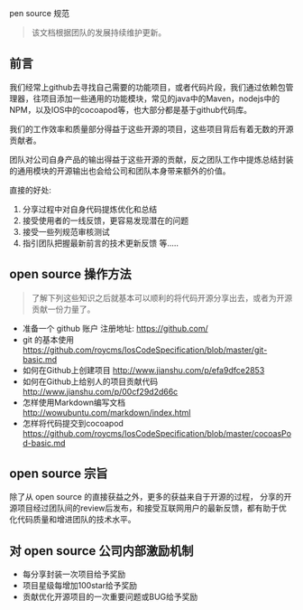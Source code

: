 
pen source 规范

> 该文档根据团队的发展持续维护更新。

## 前言

我们经常上github去寻找自己需要的功能项目，或者代码片段，我们通过依赖包管理器，往项目添加一些通用的功能模块，常见的java中的Maven，nodejs中的NPM，以及IOS中的cocoapod等，也大部分都是基于github代码库。

我们的工作效率和质量部分得益于这些开源的项目，这些项目背后有着无数的开源贡献者。

团队对公司自身产品的输出得益于这些开源的贡献，反之团队工作中提炼总结封装的通用模块的开源输出也会给公司和团队本身带来额外的价值。

直接的好处:
1. 分享过程中对自身代码提炼优化和总结
2. 接受使用者的一线反馈，更容易发现潜在的问题
3. 接受一些列规范审核测试
4. 指引团队把握最新前言的技术更新反馈
 等.....

## open source 操作方法
> 了解下列这些知识之后就基本可以顺利的将代码开源分享出去，或者为开源贡献一份力量了。

* 准备一个 github 账户 注册地址: https://github.com/
* git 的基本使用 https://github.com/roycms/IosCodeSpecification/blob/master/git-basic.md
* 如何在Github上创建项目 http://www.jianshu.com/p/efa9dfce2853
* 如何在Github上给别人的项目贡献代码 http://www.jianshu.com/p/00cf29d2d66c
* 怎样使用Markdown编写文档 http://wowubuntu.com/markdown/index.html
* 怎样将代码提交到cocoapod https://github.com/roycms/IosCodeSpecification/blob/master/cocoasPod-basic.md

## open source 宗旨

除了从 open source 的直接获益之外，更多的获益来自于开源的过程，
分享的开源项目经过团队间的review后发布，和接受互联网用户的最新反馈，都有助于优化代码质量和增进团队的技术水平。

## 对 open source 公司内部激励机制

* 每分享封装一次项目给予奖励
* 项目星级每增加100star给予奖励
* 贡献优化开源项目的一次重要问题或BUG给予奖励

